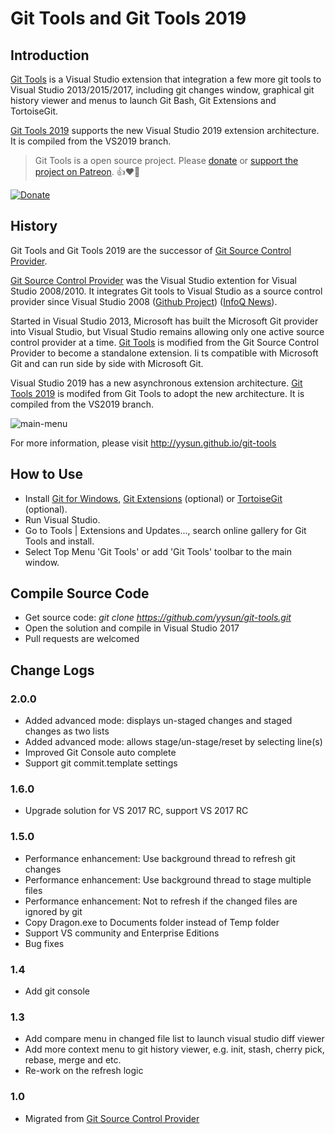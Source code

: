 # Git Tools and Git Tools 2019

## Introduction

[Git Tools](https://marketplace.visualstudio.com/items?itemName=yysun.GitTools) is a Visual Studio extension that integration a few more git tools to Visual Studio 2013/2015/2017, including git changes window, graphical git history viewer and menus to launch Git Bash, Git Extensions and TortoiseGit.

 [Git Tools 2019](https://marketplace.visualstudio.com/items?itemName=yysun.git-tools-2019) supports the new Visual Studio 2019 extension architecture. It is compiled from the VS2019 branch.


> Git Tools is a open source project. Please [donate](https://www.paypal.com/cgi-bin/webscr?cmd=_donations&business=KBCLF3PZD6C98&lc=US&item_name=Git%20Tools%20for%20Visual%20Studio&currency_code=USD&bn=PP%2dDonationsBF%3abtn_donate_SM%2egif%3aNonHosted) or [support the project on Patreon](https://www.patreon.com/gittools). 👍❤️🙏


[![Donate](https://www.paypalobjects.com/en_US/i/btn/btn_donate_SM.gif)](https://www.paypal.com/cgi-bin/webscr?cmd=_donations&business=KBCLF3PZD6C98&lc=US&item_name=Git%20Tools%20for%20Visual%20Studio&currency_code=USD&bn=PP%2dDonationsBF%3abtn_donate_SM%2egif%3aNonHosted)

## History

Git Tools and Git Tools 2019 are  the successor of [Git Source Control Provider](https://visualstudiogallery.msdn.microsoft.com/63a7e40d-4d71-4fbb-a23b-d262124b8f4c).


[Git Source Control Provider](https://marketplace.visualstudio.com/items?itemName=yysun.GitSourceControlProvider) was the Visual Studio extention for Visual Studio 2008/2010. It integrates Git tools to Visual Studio as a source control provider since Visual Studio 2008 ([Github Project](https://github.com/yysun/Git-Source-Control-Provider)) ([InfoQ News](https://www.infoq.com/news/2010/06/Git-Visual-Studio)).

Started in Visual Studio 2013, Microsoft has built the Microsoft Git provider into Visual Studio, but Visual Studio remains allowing only one active source control provider at a time. [Git Tools](https://marketplace.visualstudio.com/items?itemName=yysun.GitTools) is modified from the Git Source Control Provider to become a standalone extension. Ii ts compatible with Microsoft Git and can run side by side with Microsoft Git.

Visual Studio 2019 has a new asynchronous extension architecture. [Git Tools 2019](https://marketplace.visualstudio.com/items?itemName=yysun.git-tools-2019) is modifed from Git Tools to adopt the new architecture. It is compiled from the VS2019 branch.

![main-menu](https://cloud.githubusercontent.com/assets/170547/23336421/281f2002-fb9e-11e6-9cec-77362e6a553c.png)


For more information, please visit http://yysun.github.io/git-tools


## How to Use

* Install [Git for Windows](http://code.google.com/p/msysgit), [Git Extensions](https://gitextensions.github.io) (optional) or [TortoiseGit](http://code.google.com/p/tortoisegit) (optional).
* Run Visual Studio.
* Go to Tools | Extensions and Updates..., search online gallery for Git Tools and install.
* Select Top Menu 'Git Tools' or add 'Git Tools' toolbar to the main window.

## Compile Source Code

* Get source code: _git clone https://github.com/yysun/git-tools.git_
* Open the solution and compile in Visual Studio 2017
* Pull requests are welcomed

## Change Logs

### 2.0.0

* Added advanced mode: displays un-staged changes and staged changes as two lists
* Added advanced mode: allows stage/un-stage/reset by selecting line(s)
* Improved Git Console auto complete
* Support git commit.template settings

### 1.6.0

* Upgrade solution for VS 2017 RC, support VS 2017 RC

### 1.5.0

* Performance enhancement: Use background thread to refresh git changes
* Performance enhancement: Use background thread to stage multiple files
* Performance enhancement: Not to refresh if the changed files are ignored by git
* Copy Dragon.exe to Documents folder instead of Temp folder
* Support VS community and Enterprise Editions
* Bug fixes

### 1.4

* Add git console

### 1.3

* Add compare menu in changed file list to launch visual studio diff viewer
* Add more context menu to git history viewer, e.g. init, stash, cherry pick, rebase, merge and etc.
* Re-work on the refresh logic

### 1.0

* Migrated from [Git Source Control Provider](https://github.com/yysun/Git-Source-Control-Provider)
